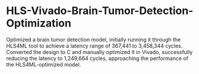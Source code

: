 # HLS-Vivado-Brain-Tumor-Detection-Optimization
Optimized a brain tumor detection model, initially running it through the HLS4ML tool to achieve a latency range of 367,441 to 3,458,344 cycles. Converted the design to C and manually optimized it in Vivado, successfully reducing the latency to 1,249,664 cycles, approaching the performance of the HLS4ML-optimized model.

